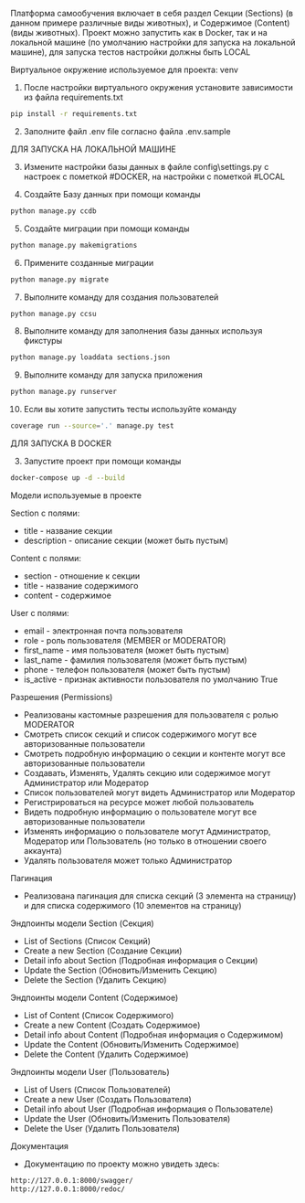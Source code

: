 Платформа самообучения включает в себя раздел Секции (Sections) (в данном примере различные виды животных), и
Содержимое (Content) (виды животных). Проект можно запустить как в Docker, так и на локальной машине (по умолчанию
настройки для запуска на локальной машине), для запуска тестов настройки должны быть LOCAL

Виртуальное окружение используемое для проекта: venv

1) После настройки виртуального окружения установите зависимости из файла requirements.txt

```bash
pip install -r requirements.txt
```

2) Заполните файл .env file согласно файла .env.sample

ДЛЯ ЗАПУСКА НА ЛОКАЛЬНОЙ МАШИНЕ

3) Измените настройки базы данных в файле config\settings.py с настроек с пометкой #DOCKER, на настройки с пометкой
   #LOCAL

4) Создайте Базу данных при помощи команды

```bash
python manage.py ccdb
```

5) Создайте миграции при помощи команды

```bash
python manage.py makemigrations
```

6) Примените созданные миграции

```bash
python manage.py migrate
```

7) Выполните команду для создания пользователей

```bash
python manage.py ccsu
```

8) Выполните команду для заполнения базы данных используя фикстуры

```bash
python manage.py loaddata sections.json
```

9) Выполните команду для запуска приложения

```bash
python manage.py runserver
```

10) Если вы хотите запустить тесты используйте команду
```bash
coverage run --source='.' manage.py test 
```

ДЛЯ ЗАПУСКА В DOCKER

3) Запустите проект при помощи команды

```bash
docker-compose up -d --build
```

Модели используемые в проекте

Section с полями:

- title - название секции
- description - описание секции (может быть пустым)

Content с полями:

- section - отношение к секции
- title - название содержимого
- content - содержимое

User с полями:

- email - электронная почта пользователя
- role - роль пользователя (MEMBER or MODERATOR)
- first_name - имя пользователя (может быть пустым)
- last_name - фамилия пользователя (может быть пустым)
- phone - телефон пользователя (может быть пустым)
- is_active - признак активности пользователя по умолчанию True

Разрешения (Permissions)

- Реализованы кастомные разрешения для пользователя с ролью MODERATOR
- Смотреть список секций и список содержимого могут все авторизованные пользователи
- Смотреть подробную информацию о секции и контенте могут все авторизованные пользователи
- Создавать, Изменять, Удалять секцию или содержимое могут Администратор или Модератор
- Список пользователей могут видеть Администратор или Модератор
- Регистрироваться на ресурсе может любой пользователь
- Видеть подробную информацию о пользователе могут все авторизованные пользователи
- Изменять информацию о пользователе могут Администратор, Модератор или Пользователь (но только в отношении своего
  аккаунта)
- Удалять пользователя может только Администратор

Пагинация

- Реализована пагинация для списка секций (3 элемента на страницу) и для списка содержимого (10 элементов на страницу)

Эндпоинты модели Section (Секция)

- List of Sections (Список Секций)
- Create a new Section (Создание Секции)
- Detail info about Section (Подробная информация о Секции)
- Update the Section (Обновить/Изменить Секцию)
- Delete the Section (Удалить Секцию)

Эндпоинты модели Content (Содержимое)

- List of Сontent (Список Содержимого)
- Create a new Сontent (Создать Содержимое)
- Detail info about Сontent (Подробная информация о Содержимом)
- Update the Сontent (Обновить/Изменить Содержимое)
- Delete the Сontent (Удалить Содержимое)

Эндпоинты модели User (Пользователь)

- List of Users (Список Пользователей)
- Create a new User (Создать Пользователя)
- Detail info about User (Подробная информация о Пользователе)
- Update the User (Обновить/Изменить Пользователя)
- Delete the User (Удалить Пользователя)

Документация

- Документацию по проекту можно увидеть здесь:

```bash
http://127.0.0.1:8000/swagger/
http://127.0.0.1:8000/redoc/
```